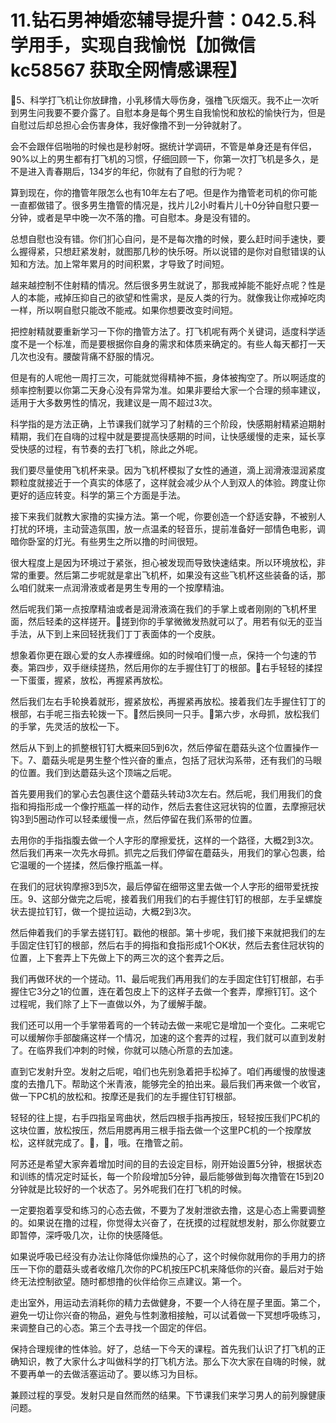# 11.钻石男神婚恋辅导提升营：042.5.科学用手，实现自我愉悦【加微信 kc58567 获取全网情感课程】

🎼5、科学打飞机让你放肆撸，小乳移情大辱伤身，强橹飞灰烟灭。我不止一次听到男生问我要不要介露了。自慰本身是每个男生自我愉悦和放松的愉快行为，但是自慰过后却总担心会伤害身体，我好像撸不到一分钟就射了。

会不会跟伴侣啪啪的时候也是秒射呀。据统计学调研，不管是单身还是有伴侣，90%以上的男生都有打飞机的习惯，仔细回顾一下，你第一次打飞机是多久，是不是进入青春期后，134岁的年纪，你就有了自慰的行为呢？

算到现在，你的撸管年限怎么也有10年左右了吧。但是作为撸管老司机的你可能一直都做错了。很多男生撸管的情况是，找片儿2小时看片儿十0分钟自慰只要一分钟，或者是早中晚一次不落的撸。可自慰本。身是没有错的。

总想自慰也没有错。你们扪心自问，是不是每次撸的时候，要么赶时间手速快，要么握得紧，只想赶紧发射，就图那几秒的快乐呀。所以说错的是你对自慰错误的认知和方法。加上常年累月的时间积累，才导致了时间短。

越来越控制不住射精的情况。然后很多男生就说了，那我戒掉能不能好点呢？性是人的本能，戒掉压抑自己的欲望和性需求，是反人类的行为。就像我让你戒掉吃肉一样，所以啊自慰只能改不能戒。如果你想要改变时间短。

把控射精就要重新学习一下你的撸管方法了。打飞机呢有两个关键词，适度科学适度不是一个标准，而是要根据你自身的需求和体质来确定的。有些人每天都打一天几次也没有。腰酸背痛不舒服的情况。

但是有的人呢他一周打三次，可能就觉得精神不振，身体被掏空了。所以啊适度的频率控制要以你第二天身心没有异常为准。如果非要给大家一个合理的频率建议，适用于大多数男性的情况，我建议是一周不超过3次。

科学指的是方法正确，上节课我们就学习了射精的三个阶段，快感期射精紧迫期射精期，我们在自嗨的过程中就是要提高快感期的时间，让快感缓慢的走来，延长享受快感的过程，有节奏的去打飞机，除此之外呢。

我们要尽量使用飞机杯来录。因为飞机杯模拟了女性的通道，滴上润滑液湿润紧度颗粒度就接近于一个真实的体感了，这样就会减少从个人到双人的体验。跨度让你更好的适应转变。科学的第三个方面是手法。

接下来我们就教大家撸的实操方法。第一个呢，你要创造一个舒适安静，不被别人打扰的环境，主动营造氛围，放一点温柔的轻音乐，提前准备好一部情色电影，调暗你卧室的灯光。有些男生之所以撸的时间很短。

很大程度上是因为环境过于紧张，担心被发现而导致快速结束。所以环境放松，非常的重要。然后第二步呢就是拿出飞机杯，如果没有这些飞机杯这些装备的话，那么咱们就来一点润滑液或者是男生专用的一个按摩精油。

然后呢我们第一点按摩精油或者是润滑液滴在我们的手掌上或者刚刚的飞机杯里面，然后轻柔的这样搓开。🎼搓到你的手掌微微发热就可以了。用若有似无的亚当手法，从下到上来回轻抚我们丁丁表面体的一个皮肤。

想象着你更在跟心爱的女人赤裸缠绵。如的时候咱们慢一点，保持一个匀速的节奏。第四步，双手继续搓热，然后用你的左手握住钉丁的根部。🎼右手轻轻的揉捏一下蛋蛋，握紧，放松，再握紧再放松。

然后我们左右手轮换着就形，握紧放松，再握紧再放松。接着我们左手握住钉丁的根部，右手呢三指去轮拨一下。🎼然后换同一只手。🎼第六步，水母抓，放松我们的手掌，先灵活的放松一下。

然后从下到上的抓整根钉钉大概来回5到6次，然后停留在蘑菇头这个位置操作一下。7、蘑菇头呢是男生整个性兴奋的重点，包括了冠状沟系带，还有我们的马眼的位置。我们到达蘑菇头这个顶端之后呢。

首先要用我们的掌心去包裹住这个蘑菇头转动3次左右。然后呢，我们用我们的食指和拇指形成一个像拧瓶盖一样的动作，然后去套住这冠状钩的位置，去摩擦冠状钩3到5圈动作可以轻柔缓慢一点，然后停留在我们系带的位置。

去用你的手指指腹去做一个人字形的摩擦爱抚，这样的一个路径，大概2到3次。然后我们再来一次先水母抓。抓完之后我们停留在蘑菇头，用我们的掌心包裹，给它温暖的一个搓揉，然后像拧瓶盖一样。

在我们的冠状钩摩擦3到5次，最后停留在细带这里去做一个人字形的细带爱抚按压。9、这部分做完之后呢，接着我们用我们的右手握住钉钉的根部，左手呈螺旋状去提拉钉钉，做一个提拉运动，大概2到3次。

然后伸着我们的手掌去搓钉钉。戳他的根部。第十步呢，我们接下来就把我们的左手固定住钉钉的根部，然后右手的拇指和食指形成1个OK状，然后去套住冠状钩的位置，上下套弄上下先做上下的两三次的这个套弄之后。

我们再做环状的一个搓动。11、最后呢我们再用我们的左手固定住钉钉根部，右手握住它3分之1的位置，连在着包皮上下的这样子去做一个套弄，摩擦钉钉。这个过程呢，我们除了上下一直做以外，为了缓解手酸。

我们还可以用一个手掌带着弯的一个转动去做一来呢它是增加一个变化。二来呢它可以缓解你手部酸痛这样一个情况，加速的这个套弄的过程，我们就可以直到发射了。在临界我们冲刺的时候，你就可以随心所意的去加速。

直到它发射升空。发射之后呢，咱们也先别急着把手松掉了。咱们再缓慢的放慢速度的去撸几下。帮助这个米青液，能够完全的拍出来。最后我们再来做一个收官，做一下PC机的放松和。按摩还是我们的左手握住钉钉根部。

轻轻的往上提，右手四指呈弯曲状，然后四根手指再按压，轻轻按压我们PC机的这块位置，放松按压，然后用腮再用三根手指去做一个这里PC机的一个按摩放松，这样就完成了。🎼，🎼，哦。在撸管之前。

阿苏还是希望大家奔着增加时间的目的去设定目标，刚开始设置5分钟，根据状态和训练的情况定时延长，每一个阶段增加5分钟，最后能够做到每次撸管在15到20分钟就是比较好的一个状态了。另外呢我们在打飞机的时候。

一定要抱着享受和练习的心态去做，不要为了发射泄欲去撸，这是心态上需要调整的。如果说在撸的过程，你觉得太兴奋了，在抚摸的过程就想发射，那么你就要立即暂停，深呼吸几次，让你的快感降低。

如果说呼吸已经没有办法让你降低你燥热的心了，这个时候你就用你的手用力的挤压一下你的蘑菇头或者收缩几次你的PC机按压PC机来降低你的兴奋。最后对于始终无法控制欲望。随时都想撸的伙伴给你三点建议。第一个。

走出室外，用运动去消耗你的精力去做健身，不要一个人待在屋子里面。第二个，避免一切让你兴奋的物品，避免与性刺激相接触，可以试着做一下冥想呼吸练习，来调整自己的心态。第三个去寻找一个固定的伴侣。

保持合理规律的性体验。好了，总结一下今天的课程。首先我们认识了打飞机的正确知识，教了大家什么才叫做科学的打飞机方法。那么下次大家在自嗨的时候，就不要再单一的去做活塞运动了。要以练习为目标。

兼顾过程的享受。发射只是自然而然的结果。下节课我们来学习男人的前列腺健康问题。